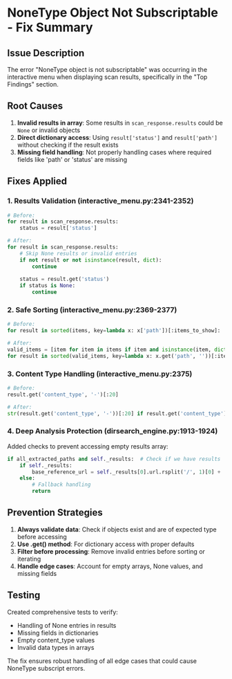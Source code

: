# NoneType Object Not Subscriptable - Fix Summary

## Issue Description
The error "NoneType object is not subscriptable" was occurring in the interactive menu when displaying scan results, specifically in the "Top Findings" section.

## Root Causes
1. **Invalid results in array**: Some results in `scan_response.results` could be `None` or invalid objects
2. **Direct dictionary access**: Using `result['status']` and `result['path']` without checking if the result exists
3. **Missing field handling**: Not properly handling cases where required fields like 'path' or 'status' are missing

## Fixes Applied

### 1. Results Validation (interactive_menu.py:2341-2352)
```python
# Before:
for result in scan_response.results:
    status = result['status']

# After:
for result in scan_response.results:
    # Skip None results or invalid entries
    if not result or not isinstance(result, dict):
        continue
    
    status = result.get('status')
    if status is None:
        continue
```

### 2. Safe Sorting (interactive_menu.py:2369-2377)
```python
# Before:
for result in sorted(items, key=lambda x: x['path'])[:items_to_show]:

# After:
valid_items = [item for item in items if item and isinstance(item, dict) and 'path' in item]
for result in sorted(valid_items, key=lambda x: x.get('path', ''))[:items_to_show]:
```

### 3. Content Type Handling (interactive_menu.py:2375)
```python
# Before:
result.get('content_type', '-')[:20]

# After:
str(result.get('content_type', '-'))[:20] if result.get('content_type') else '-'
```

### 4. Deep Analysis Protection (dirsearch_engine.py:1913-1924)
Added checks to prevent accessing empty results array:
```python
if all_extracted_paths and self._results:  # Check if we have results
    if self._results:
        base_reference_url = self._results[0].url.rsplit('/', 1)[0] + '/'
    else:
        # Fallback handling
        return
```

## Prevention Strategies
1. **Always validate data**: Check if objects exist and are of expected type before accessing
2. **Use .get() method**: For dictionary access with proper defaults
3. **Filter before processing**: Remove invalid entries before sorting or iterating
4. **Handle edge cases**: Account for empty arrays, None values, and missing fields

## Testing
Created comprehensive tests to verify:
- Handling of None entries in results
- Missing fields in dictionaries
- Empty content_type values
- Invalid data types in arrays

The fix ensures robust handling of all edge cases that could cause NoneType subscript errors.